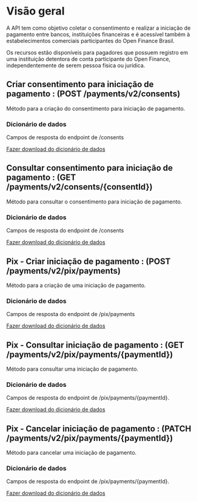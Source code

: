 # Visão geral

A API tem como objetivo coletar o consentimento e realizar a iniciação de pagamento entre bancos, instituições financeiras e é acessível também à estabelecimentos comerciais participantes do Open Finance Brasil.

Os recursos estão disponíveis para pagadores que possuem registro em uma instituição detentora de conta participante do Open Finance, independentemente de serem pessoa física ou jurídica.

## Criar consentimento para iniciação de pagamento : (POST /payments/v2/consents)

Método para a criação do consentimento para iniciação de pagamento.

### Dicionário de dados

Campos de resposta do endpoint de /consents

[Fazer download do dicionário de dados](https://openbanking-brasil.github.io/openapi/dictionary/paymentsPostConsents_v2.csv "https://openbanking-brasil.github.io/openapi/dictionary/paymentsPostConsents_v2.csv")
## Consultar consentimento para iniciação de pagamento : (GET /payments/v2/consents/{consentId})

Método para consultar o consentimento para iniciação de pagamento.

### Dicionário de dados

Campos de resposta do endpoint de /consents

[Fazer download do dicionário de dados](https://openbanking-brasil.github.io/openapi/dictionary/paymentsGetConsentsConsentId_v2.csv "https://openbanking-brasil.github.io/openapi/dictionary/paymentsGetConsentsConsentId_v2.csv")

## Pix - Criar iniciação de pagamento : (POST /payments/v2/pix/payments)

Método para a criação de uma iniciação de pagamento.

### Dicionário de dados

Campos de resposta do endpoint de /pix/payments

[Fazer download do dicionário de dados](https://openbanking-brasil.github.io/openapi/dictionary/paymentsPostPixPayments_v2.csv "https://openbanking-brasil.github.io/openapi/dictionary/paymentsPostPixPayments_v2.csv")

## Pix - Consultar iniciação de pagamento : (GET /payments/v2/pix/payments/{paymentId})

Método para consultar uma iniciação de pagamento.

### Dicionário de dados

Campos de resposta do endpoint de /pix/payments/{paymentId}.

[Fazer download do dicionário de dados](https://openbanking-brasil.github.io/openapi/dictionary/paymentsGetPixPaymentsPaymentId_v2.csv "https://openbanking-brasil.github.io/openapi/dictionary/paymentsGetPixPaymentsPaymentId_v2.csv")

## Pix - Cancelar iniciação de pagamento : (PATCH /payments/v2/pix/payments/{paymentId})

Método para cancelar uma iniciação de pagamento.

### Dicionário de dados

Campos de resposta do endpoint de /pix/payments/{paymentId}.

[Fazer download do dicionário de dados](https://openbanking-brasil.github.io/openapi/dictionary/paymentsPatchPixPaymentsPaymentId_v2.csv "https://openbanking-brasil.github.io/openapi/dictionary/paymentsPatchPixPaymentsPaymentId_v2.csv")
